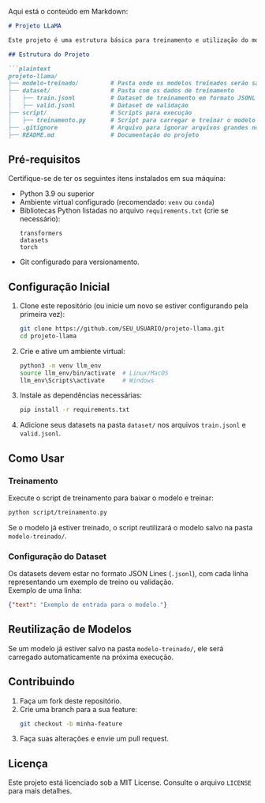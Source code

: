 Aqui está o conteúdo em Markdown:  

```markdown
# Projeto LLaMA  

Este projeto é uma estrutura básica para treinamento e utilização do modelo LLaMA (Large Language Model) utilizando o Hugging Face Transformers. A ideia é fornecer um ponto de partida para baixar modelos, treinar com datasets personalizados e reutilizar modelos já treinados.  

## Estrutura do Projeto  

```plaintext
projeto-llama/
├── modelo-treinado/         # Pasta onde os modelos treinados serão salvos
├── dataset/                 # Pasta com os dados de treinamento
│   ├── train.jsonl          # Dataset de treinamento em formato JSONL
│   ├── valid.jsonl          # Dataset de validação
├── script/                  # Scripts para execução
│   ├── treinamento.py       # Script para carregar e treinar o modelo
├── .gitignore               # Arquivo para ignorar arquivos grandes no Git
├── README.md                # Documentação do projeto
```

## Pré-requisitos  

Certifique-se de ter os seguintes itens instalados em sua máquina:  
- Python 3.9 ou superior  
- Ambiente virtual configurado (recomendado: `venv` ou `conda`)  
- Bibliotecas Python listadas no arquivo `requirements.txt` (crie se necessário):  
  ```plaintext
  transformers
  datasets
  torch
  ```
- Git configurado para versionamento.  

## Configuração Inicial  

1. Clone este repositório (ou inicie um novo se estiver configurando pela primeira vez):  
   ```bash
   git clone https://github.com/SEU_USUARIO/projeto-llama.git
   cd projeto-llama
   ```

2. Crie e ative um ambiente virtual:  
   ```bash
   python3 -m venv llm_env
   source llm_env/bin/activate  # Linux/MacOS
   llm_env\Scripts\activate     # Windows
   ```

3. Instale as dependências necessárias:  
   ```bash
   pip install -r requirements.txt
   ```

4. Adicione seus datasets na pasta `dataset/` nos arquivos `train.jsonl` e `valid.jsonl`.

## Como Usar  

### Treinamento  
Execute o script de treinamento para baixar o modelo e treinar:  
```bash
python script/treinamento.py
```

Se o modelo já estiver treinado, o script reutilizará o modelo salvo na pasta `modelo-treinado/`.  

### Configuração do Dataset  
Os datasets devem estar no formato JSON Lines (`.jsonl`), com cada linha representando um exemplo de treino ou validação.  
Exemplo de uma linha:  
```json
{"text": "Exemplo de entrada para o modelo."}
```

## Reutilização de Modelos  
Se um modelo já estiver salvo na pasta `modelo-treinado/`, ele será carregado automaticamente na próxima execução.  

## Contribuindo  
1. Faça um fork deste repositório.  
2. Crie uma branch para a sua feature:  
   ```bash
   git checkout -b minha-feature
   ```
3. Faça suas alterações e envie um pull request.  

## Licença  
Este projeto está licenciado sob a MIT License. Consulte o arquivo `LICENSE` para mais detalhes.
```
